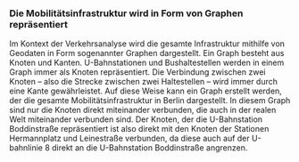 ### Die Mobilitätsinfrastruktur wird in Form von Graphen repräsentiert
Im Kontext der Verkehrsanalyse wird die gesamte Infrastruktur mithilfe von Geodaten in Form sogenannter Graphen
dargestellt. Ein Graph besteht aus Knoten und Kanten. U-Bahnstationen und Bushaltestellen werden in einem Graph immer 
als Knoten repräsentiert. Die Verbindung zwischen zwei Knoten – also die Strecke zwischen zwei Haltestellen – wird immer 
durch eine Kante gewährleistet. Auf diese Weise kann ein Graph erstellt werden, der die gesamte Mobilitätsinfrastruktur 
in Berlin dargestellt. In diesem Graph sind nur die Knoten direkt miteinander verbunden, die auch in der realen Welt 
miteinander verbunden sind. Der Knoten, der die U-Bahnstation Boddinstraße repräsentiert ist also direkt mit 
den Knoten der Stationen Hermannplatz und Leinestraße verbunden, da diese auch auf der U-bahnlinie 8 direkt an die 
U-Bahnstation Boddinstraße angrenzen.